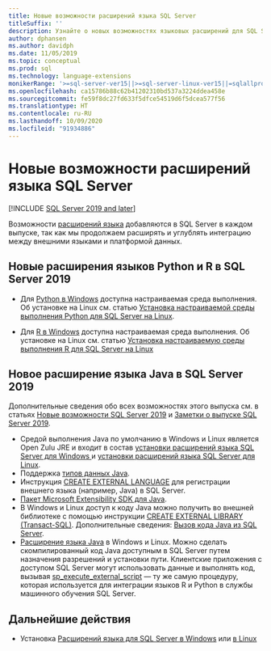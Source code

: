 ```yaml
---
title: Новые возможности расширений языка SQL Server
titleSuffix: ''
description: Узнайте о новых возможностях языковых расширений для SQL Server, которые улучшают, расширяют и укрепляют интеграцию между внешними языками и платформой данных.
author: dphansen
ms.author: davidph
ms.date: 11/05/2019
ms.topic: conceptual
ms.prod: sql
ms.technology: language-extensions
monikerRange: '>=sql-server-ver15||>=sql-server-linux-ver15||=sqlallproducts-allversions'
ms.openlocfilehash: ca15786b88c62b41202310bd537a3224ddea458e
ms.sourcegitcommit: fe59f8dc27fd633f5dfce54519d6f5dcea577f56
ms.translationtype: HT
ms.contentlocale: ru-RU
ms.lasthandoff: 10/09/2020
ms.locfileid: "91934886"
---
```

# <a name="whats-new-in-sql-server-language-extensions"></a>Новые возможности расширений языка SQL Server
[!INCLUDE [SQL Server 2019 and later](../includes/applies-to-version/sqlserver2019.md)]

Возможности [расширений языка](language-extensions-overview.md) добавляются в SQL Server в каждом выпуске, так как мы продолжаем расширять и углублять интеграцию между внешними языками и платформой данных.

## <a name="new-python-and-r-language-extensions-in-sql-server-2019"></a>Новые расширения языков Python и R в SQL Server 2019

+ Для [Python в Windows](../machine-learning/install/custom-runtime-python.md) доступна настраиваемая среда выполнения. Об установке на Linux см. статью [Установка настраиваемой среды выполнения Python для SQL Server на Linux](../machine-learning/install/custom-runtime-python.md?view=sql-server-linux-ver15&preserve-view=true).

+ Для [R в Windows](../machine-learning/install/custom-runtime-r.md) доступна настраиваемая среда выполнения. Об установке на Linux см. статью [Установка настраиваемую среды выполнения R для SQL Server на Linux](../machine-learning/install/custom-runtime-r.md?view=sql-server-linux-ver15&preserve-view=true)


## <a name="new-java-language-extension-in-sql-server-2019"></a>Новое расширение языка Java в SQL Server 2019

Дополнительные сведения обо всех возможностях этого выпуска см. в статьях [Новые возможности SQL Server 2019](../sql-server/what-s-new-in-sql-server-ver15.md) и [Заметки о выпуске SQL Server 2019](../sql-server/sql-server-version-15-release-notes.md).

- Средой выполнения Java по умолчанию в Windows и Linux является Open Zulu JRE и входит в состав [установки расширений языка SQL Server для Windows ](install/install-sql-server-language-extensions-on-windows.md) и [установки расширений языка SQL Server для Linux](../linux/sql-server-linux-setup-language-extensions.md).
- Поддержка [типов данных Java](how-to/java-to-sql-data-types.md).
- Инструкция [CREATE EXTERNAL LANGUAGE](../t-sql/statements/create-external-language-transact-sql.md) для регистрации внешнего языка (например, Java) в SQL Server.
- [Пакет Microsoft Extensibility SDK для Java](how-to/extensibility-sdk-java-sql-server.md).
- В Windows и Linux доступ к коду Java можно получить во внешней библиотеке с помощью инструкции [CREATE EXTERNAL LIBRARY (Transact-SQL)](../t-sql/statements/create-external-library-transact-sql.md). Дополнительные сведения: [Вызов кода Java из SQL Server](how-to/call-java-from-sql.md).
- [Расширение языка Java](language-extensions-overview.md) в Windows и Linux. Можно сделать скомпилированный код Java доступным в SQL Server путем назначения разрешений и установки пути. Клиентские приложения с доступом SQL Server могут использовать данные и выполнять код, вызывая [sp_execute_external_script](../relational-databases/system-stored-procedures/sp-execute-external-script-transact-sql.md) — ту же самую процедуру, которая используется для интеграции языков R и Python в службы машинного обучения SQL Server.

## <a name="next-steps"></a>Дальнейшие действия

+ Установка [Расширений языка для SQL Server в Windows](install/install-sql-server-language-extensions-on-windows.md) или [в Linux](../linux/sql-server-linux-setup-language-extensions.md)